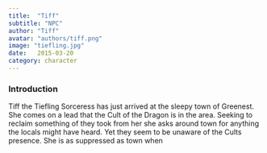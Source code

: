 ```yaml
---
title:  "Tiff"
subtitle: "NPC"
author: "Tiff"
avatar: "authors/tiff.png"
image: "tiefling.jpg"
date:   2015-03-20
category: character
---
```


### Introduction 

Tiff the Tiefling Sorceress has just arrived at the sleepy town of Greenest. She comes on a lead that the Cult of the Dragon is in the area. Seeking to reclaim something of they took from her she asks around town for anything the locals might have heard. Yet they seem to be unaware of the Cults presence. She is as suppressed as town when

